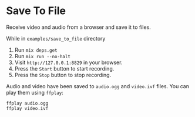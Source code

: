 # Save To File

Receive video and audio from a browser and save it to files.

While in `examples/save_to_file` directory

1. Run `mix deps.get`
2. Run `mix run --no-halt`
3. Visit `http://127.0.0.1:8829` in your browser.
4. Press the `Start` button to start recording.
5. Press the `Stop` button to stop recording.

Audio and video have been saved to `audio.ogg` and `video.ivf` files.
You can play them using `ffplay`:

```shell
ffplay audio.ogg
ffplay video.ivf
```
